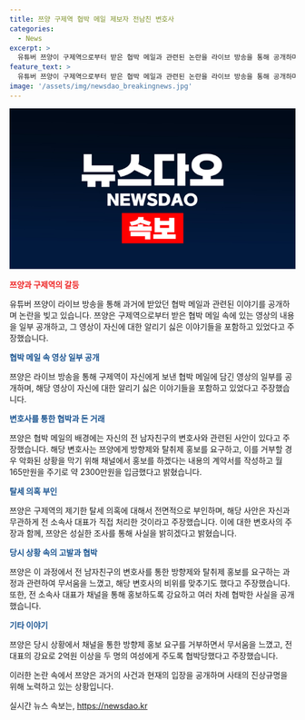 ```yaml
---
title: 쯔양 구제역 협박 메일 제보자 전남친 변호사
categories:
  - News
excerpt: >
  유튜버 쯔양이 구제역으로부터 받은 협박 메일과 관련된 논란을 라이브 방송을 통해 공개하며 명백한 협박과 부당 요구를 폭로했다. 구제역과의 관련성을 거부하며 5500만원을 지불한 사실을 밝히고, 변호사가 관련된 계약서를 작성하고 월 165만원을 받았음을 주장했다. 또한, 전 소속사 대표의 부적절한 행동과 여성 2명에 대한 협박 문제도 증거를 제시하며 사건의 전말을 공개했다. 쯔양은 이번 사건으로 큰 피해를 입었으며, 가져갈 수 있는 조처를 취하기로 했다.
feature_text: >
  유튜버 쯔양이 구제역으로부터 받은 협박 메일과 관련된 논란을 라이브 방송을 통해 공개하며 명백한 협박과 부당 요구를 폭로했다. 구제역과의 관련성을 거부하며 5500만원을 지불한 사실을 밝히고, 변호사가 관련된 계약서를 작성하고 월 165만원을 받았음을 주장했다. 또한, 전 소속사 대표의 부적절한 행동과 여성 2명에 대한 협박 문제도 증거를 제시하며 사건의 전말을 공개했다. 쯔양은 이번 사건으로 큰 피해를 입었으며, 가져갈 수 있는 조처를 취하기로 했다.
image: '/assets/img/newsdao_breakingnews.jpg'
---
```


<p><img src="/assets/img/newsdao_breakingnews.jpg" alt="koreaapp 속보" /></p>

<p><b><span style="color: #ee2323;">쯔양과 구제역의 갈등</span></b></p>

<p>유튜버 쯔양이 라이브 방송을 통해 과거에 받았던 협박 메일과 관련된 이야기를 공개하며 논란을 빚고 있습니다. 쯔양은 구제역으로부터 받은 협박 메일 속에 있는 영상의 내용을 일부 공개하고, 그 영상이 자신에 대한 알리기 싫은 이야기들을 포함하고 있었다고 주장했습니다.</p>

<p><b><span style="color: #1a5490;">협박 메일 속 영상 일부 공개</span></b></p>

<p>쯔양은 라이브 방송을 통해 구제역이 자신에게 보낸 협박 메일에 담긴 영상의 일부를 공개하며, 해당 영상이 자신에 대한 알리기 싫은 이야기들을 포함하고 있었다고 주장했습니다.</p>

<p><b><span style="color: #1a5490;">변호사를 통한 협박과 돈 거래</span></b></p>

<p>쯔양은 협박 메일의 배경에는 자신의 전 남자친구의 변호사와 관련된 사안이 있다고 주장했습니다. 해당 변호사는 쯔양에게 방향제와 탈취제 홍보를 요구하고, 이를 거부할 경우 악화된 상황을 막기 위해 채널에서 홍보를 하겠다는 내용의 계약서를 작성하고 월 165만원을 주기로 약 2300만원을 입금했다고 밝혔습니다.</p>

<p><b><span style="color: #1a5490;">탈세 의혹 부인</span></b></p>

<p>쯔양은 구제역의 제기한 탈세 의혹에 대해서 전면적으로 부인하며, 해당 사안은 자신과 무관하게 전 소속사 대표가 직접 처리한 것이라고 주장했습니다. 이에 대한 변호사의 주장과 함께, 쯔양은 성실한 조사를 통해 사실을 밝히겠다고 밝혔습니다.</p>

<p><b><span style="color: #1a5490;">당시 상황 속의 고발과 협박</span></b></p>

<p>쯔양은 이 과정에서 전 남자친구의 변호사를 통한 방향제와 탈취제 홍보를 요구하는 과정과 관련하여 무서움을 느꼈고, 해당 변호사의 비위를 맞추기도 했다고 주장했습니다. 또한, 전 소속사 대표가 채널을 통해 홍보하도록 강요하고 여러 차례 협박한 사실을 공개했습니다.</p>

<p><b><span style="color: #1a5490;">기타 이야기</span></b></p>

<p>쯔양은 당시 상황에서 채널을 통한 방향제 홍보 요구를 거부하면서 무서움을 느꼈고, 전 대표의 강요로 2억원 이상을 두 명의 여성에게 주도록 협박당했다고 주장했습니다.</p>

<p>이러한 논란 속에서 쯔양은 과거의 사건과 현재의 입장을 공개하며 사태의 진상규명을 위해 노력하고 있는 상황입니다.</p>
실시간 뉴스 속보는, <a href="https://newsdao.kr" rel="dofollow">https://newsdao.kr</a>


